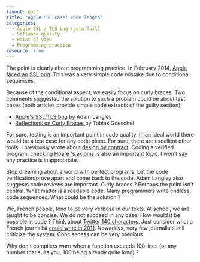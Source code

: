 ```yaml
---
layout: post 
title: "Apple SSL case: code length"
categories:
  - Apple SSL / TLS bug (goto fail)
  - Software quality
  - Point of view
  - Programming practice
resource: true
---
```


<p>
	The point is clearly about programming practice. In February 2014, 
	<a href="http://www.theguardian.com/technology/2014/feb/25/apples-ssl-iphone-vulnerability-how-did-it-happen-and-what-next">Apple faced an SSL bug</a>. This was a very simple code mistake due to 	conditional sequences.
</p>
<p>
	Because of the conditional aspect, we easily focus on curly braces. Two comments suggested the solution to such a problem could be about test cases (both articles provide simple code extracts of the guilty section):
</p>
<ul>
	<li>
		<span itemprop="citation" itemscope itemtype="http://schema.org/BlogPosting">
			<a itemprop="sameAs" href="https://www.imperialviolet.org/2014/02/22/applebug.html">
				Apple's SSL/TLS bug
			</a>
			by 
			<span itemprop="author" itemscope itemtype="http://schema.org/Person">
				<span itemprop="name">
					<span itemprop="givenName">Adam</span> 
					<span itemprop="familyName">Langley</span>
				</span>
				<link itemprop="sameAs" href="https://github.com/agl"></link>
				<link itemprop="sameAs" href="https://www.imperialviolet.org"></link>
			</span>
		</span>
	</li>
	<li>
		<span itemprop="citation"  itemscope itemtype="http://schema.org/BlogPosting">
			<a itemprop="sameAs" href="https://blog.codecentric.de/en/2014/02/curly-braces/">
				<span itemprop="name">Reflections on Curly Braces</span>
			</a>
			by
			<span itemprop="author" itemscope itemtype="http://schema.org/Person">
				<span itemprop="name">
					<span itemprop="givenName">Tobias</span> 
					<span itemprop="familyName">Goeschel</span>
				</span>
				<link itemprop="sameAs" href="https://blog.codecentric.de/en/author/tobias-goeschel/"></link>
			</span>
		<span>
	</li>
</ul>
<p>
	For sure, testing is an important point in code quality. In an ideal world there would be a test case for any code piece. For sure, there are excellent other tools. I previously wrote about <a href="http://bdulac.github.io/note/design-by-contract-assertions-and-exceptions/">design by contract</a>.  
	<span itemprop="citation" itemscope itemtype="http://schema.org/ScholarlyArticle">
		Coding a <span itemprop="about">verified program</span>, 
		checking 
			<a itemprop="sameAs" href="http://dx.doi.org/10.1145/363235.363259">
				<span itemprop="author" itemscope itemtype="http://schema.org/Person">
					<span itemprop="familyName">Hoare</span>
					<link itemprop="sameAs" href="http://viaf.org/viaf/108123782"></link>
				</span>'s
				<span itemprop="about">axioms</span>
			</a>
		is also an important topic.
	</span>
	I won't say any practice is inappropriate.
</p>
<p>
	Stop dreaming about a world with perfect programs. Let the code verification/prove apart and come back to the code. Adam Langley also suggests code reviews are important. Curly braces ? Perhaps the point isn't central. What matter is a <span itemprop="about">readable code</span>. Many programmers write endless code sequences. What could be the solution ?
</p> 
<p>
	We, French people, tend to be very verbose in our texts. At school, we are taught to be concise. We do not succeed in any case. How would it be possible in code ? Think about <a href="https://dev.twitter.com/overview/api/counting-characters">Twitter 140 characters</a>. Just consider what a French journalist <a href="http://www.slate.fr/story/41689/140-signes-twitter-fin-google">could write in 2011</a>. Nowadays, very few journalists still criticize the system. Conciseness can be very precious. 
</p>
<p>
	Why don't compilers warn when a function exceeds 100 lines (or any number that suits you, 100 being already quite long) ?
</p>